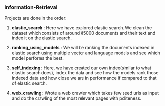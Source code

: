 ### Information-Retrieval

Projects are done in the order:

1. **elastic_search** : Here we have explored elastic search. We clean the dataset which consists of around 85000 documents and their text and index it on the elastic search.

2. **ranking_using_models** : We will be ranking the documents indexed in elastic search using multiple vector and language models and see which model performs the best.

3. **self_indexing** : Here, we have created our own index(similar to what elastic search does), index the data and see how the models rank those indexed data and how close we are in performance if compared to that of elastic search.

4. **web_crawling** : Wrote a web crawler which takes few seed urls as input and do the crawling of the most relevant pages with politeness.


